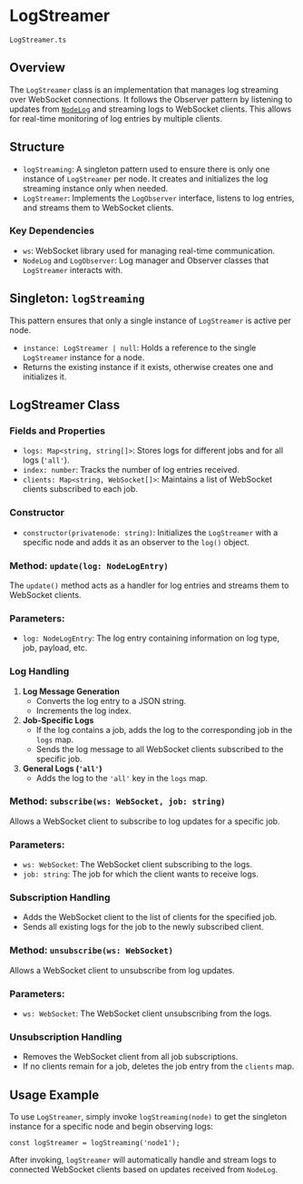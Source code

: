 # LogStreamer

`LogStreamer.ts`

## Overview

The `LogStreamer` class is an implementation that manages log streaming over WebSocket connections. It follows the Observer pattern by listening to updates from [`NodeLog`](../NodeLog%2014ba27e6386580f2a178e5ec06bb9e41.md) and streaming logs to WebSocket clients. This allows for real-time monitoring of log entries by multiple clients.

## Structure

- `logStreaming`: A singleton pattern used to ensure there is only one instance of `LogStreamer` per node. It creates and initializes the log streaming instance only when needed.
- `LogStreamer`: Implements the `LogObserver` interface, listens to log entries, and streams them to WebSocket clients.

### Key Dependencies

- `ws`: WebSocket library used for managing real-time communication.
- `NodeLog` and `LogObserver`: Log manager and Observer classes that `LogStreamer` interacts with.

## Singleton: `logStreaming`

This pattern ensures that only a single instance of `LogStreamer` is active per node.

- `instance: LogStreamer | null`: Holds a reference to the single `LogStreamer` instance for a node.
- Returns the existing instance if it exists, otherwise creates one and initializes it.

## LogStreamer Class

### Fields and Properties

- `logs: Map<string, string[]>`: Stores logs for different jobs and for all logs (`'all'`).
- `index: number`: Tracks the number of log entries received.
- `clients: Map<string, WebSocket[]>`: Maintains a list of WebSocket clients subscribed to each job.

### Constructor

- `constructor(privatenode: string)`: Initializes the `LogStreamer` with a specific node and adds it as an observer to the `log()` object.

### Method: `update(log: NodeLogEntry)`

The `update()` method acts as a handler for log entries and streams them to WebSocket clients.

### Parameters:

- `log: NodeLogEntry`: The log entry containing information on log type, job, payload, etc.

### Log Handling

1. **Log Message Generation**
    - Converts the log entry to a JSON string.
    - Increments the log index.
2. **Job-Specific Logs**
    - If the log contains a job, adds the log to the corresponding job in the `logs` map.
    - Sends the log message to all WebSocket clients subscribed to the specific job.
3. **General Logs (`'all'`)**
    - Adds the log to the `'all'` key in the `logs` map.

### Method: `subscribe(ws: WebSocket, job: string)`

Allows a WebSocket client to subscribe to log updates for a specific job.

### Parameters:

- `ws: WebSocket`: The WebSocket client subscribing to the logs.
- `job: string`: The job for which the client wants to receive logs.

### Subscription Handling

- Adds the WebSocket client to the list of clients for the specified job.
- Sends all existing logs for the job to the newly subscribed client.

### Method: `unsubscribe(ws: WebSocket)`

Allows a WebSocket client to unsubscribe from log updates.

### Parameters:

- `ws: WebSocket`: The WebSocket client unsubscribing from the logs.

### Unsubscription Handling

- Removes the WebSocket client from all job subscriptions.
- If no clients remain for a job, deletes the job entry from the `clients` map.

## Usage Example

To use `LogStreamer`, simply invoke `logStreaming(node)` to get the singleton instance for a specific node and begin observing logs:

```
const logStreamer = logStreaming('node1');
```

After invoking, `logStreamer` will automatically handle and stream logs to connected WebSocket clients based on updates received from `NodeLog`.